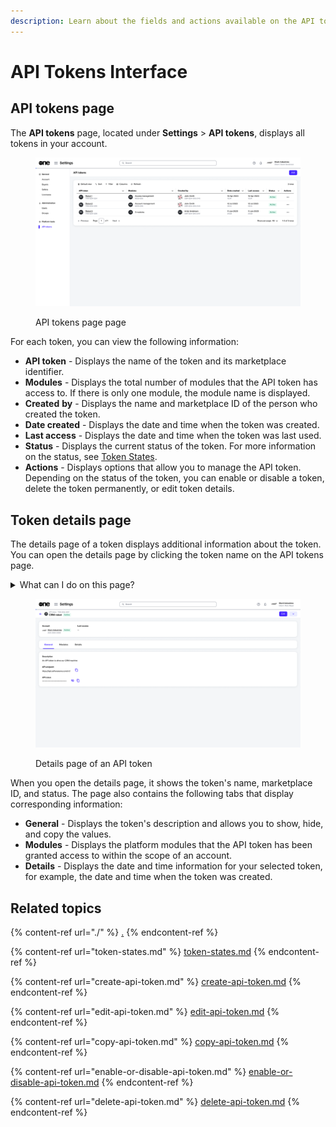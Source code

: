 ```yaml
---
description: Learn about the fields and actions available on the API tokens page.
---
```


# API Tokens Interface

## API tokens page <a href="#agreements-interface" id="agreements-interface"></a>

The **API tokens** page, located under **Settings** > **API tokens**, displays all tokens in your account.

<figure><img src="../../../.gitbook/assets/image (330).png" alt=""><figcaption><p>API tokens page page</p></figcaption></figure>

For each token, you can view the following information:

* **API token** - Displays the name of the token and its marketplace identifier.
* **Modules** - Displays the total number of modules that the API token has access to. If there is only one module, the module name is displayed.
* **Created** **by** - Displays the name and marketplace ID of the person who created the token.&#x20;
* **Date created** - Displays the date and time when the token was created.
* **Last access** - Displays the date and time when the token was last used.
* **Status** - Displays the current status of the token. For more information on the status, see [Token States](token-states.md).
* **Actions** - Displays options that allow you to manage the API token. Depending on the status of the token, you can enable or disable a token, delete the token permanently, or edit token details.

## Token details page

The details page of a token displays additional information about the token. You can open the details page by clicking the token name on the API tokens page.

<details>

<summary>What can I do on this page?</summary>

From the details page, you can complete the following tasks:&#x20;

* [Edit an API token](edit-api-token.md)
* [Delete an API token](delete-api-token.md)
* [Enable or disable a token](enable-or-disable-api-token.md)

</details>

<figure><img src="../../../.gitbook/assets/image (331).png" alt=""><figcaption><p>Details page of an API token</p></figcaption></figure>

When you open the details page, it shows the token's name, marketplace ID, and status. The page also contains the following tabs that display corresponding information:

* **General** - Displays the token's description and allows you to show, hide, and copy the values.&#x20;
* **Modules** - Displays the platform modules that the API token has been granted access to within the scope of an account.
* **Details** - Displays the date and time information for your selected token, for example, the date and time when the token was created.

## Related topics

{% content-ref url="./" %}
[.](./)
{% endcontent-ref %}

{% content-ref url="token-states.md" %}
[token-states.md](token-states.md)
{% endcontent-ref %}

{% content-ref url="create-api-token.md" %}
[create-api-token.md](create-api-token.md)
{% endcontent-ref %}

{% content-ref url="edit-api-token.md" %}
[edit-api-token.md](edit-api-token.md)
{% endcontent-ref %}

{% content-ref url="copy-api-token.md" %}
[copy-api-token.md](copy-api-token.md)
{% endcontent-ref %}

{% content-ref url="enable-or-disable-api-token.md" %}
[enable-or-disable-api-token.md](enable-or-disable-api-token.md)
{% endcontent-ref %}

{% content-ref url="delete-api-token.md" %}
[delete-api-token.md](delete-api-token.md)
{% endcontent-ref %}

